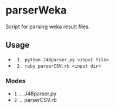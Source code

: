 # parserWeka
Script for parsing weka result files.

## Usage
* ` 1. python J48parser.py <input file>`
* ` 2. ruby parserCSV.rb <input dir>`


### Modes
* `1` ... J48parser.py
* `2` ... parserCSV.rb



